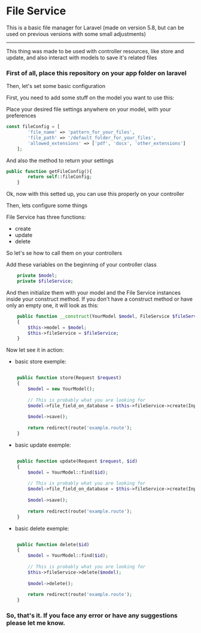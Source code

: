 File Service
=======

This is a basic file manager for Laravel (made on version 5.8, but can be used on previous versions with some small adjustments)

---



This thing was made to be used with controller resources, like store and update, and also interact with models to save it's related files



### First of all, place this repository on your app folder on laravel



Then, let's set some basic configuration




First, you need to add some stuff on the model you want to use this:




Place your desired file settings anywhere on your model, with your preferences

``` php
const fileConfig = [
        'file_name' => 'pattern_for_your_files',
        'file_path' => '/default_folder_for_your_files',
        'allowed_extensions' => ['pdf', 'docx', 'other_extensions']
    ];
```

And also the method to return your settings

``` php
public function getFileConfig(){
        return self::fileConfig;
    }
```


Ok, now with this setted up, you can use this properly on your controller


Then, lets configure some things


File Service has three functions: 
  
  * create
  * update 
  * delete


So let's se how to call them on your controllers


Add these variables on the beginning of your controller class

``` php
    private $model;
    private $fileService;
```

And then initialize them with your model and the File Service instances inside your construct method. If you don't have a construct method or have only an empty one, it will look as this:

``` php
    public function __construct(YourModel $model, FileService $fileService)
    {
        $this->model = $model;
        $this->fileService = $fileService;
    }
```

Now let see it in action:

  * basic store exemple:

``` php

    public function store(Request $request)
    {
        $model = new YourModel();
        
        // This is probably what you are looking for
        $model->file_field_on_database = $this->fileService->create(Input::file('file_upload'), $this->model)['file'];
        
        $model->save();
        
        return redirect(route('example.route');
    }
```


   * basic update exemple:

``` php

    public function update(Request $request, $id)
    {
        $model = YourModel::find($id);
        
        // This is probably what you are looking for
        $model->file_field_on_database = $this->fileService->create(Input::file('file_upload'), $this->model)['file'];
        
        $model->save();
        
        return redirect(route('example.route');
    }
```



* basic delete exemple:

``` php

    public function delete($id)
    {
        $model = YourModel::find($id);
        
        // This is probably what you are looking for
        $this->fileService->delete($model);
        
        $model->delete();
        
        return redirect(route('example.route');
    }
```


### So, that's it. If you face any error or have any suggestions please let me know.
